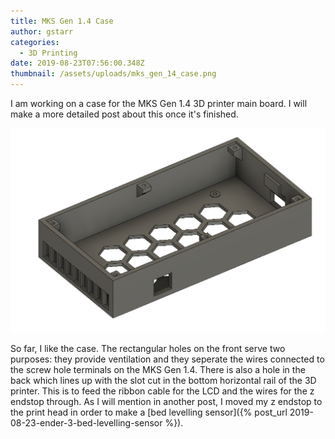 ```yaml
---
title: MKS Gen 1.4 Case
author: gstarr
categories:
  - 3D Printing
date: 2019-08-23T07:56:00.348Z
thumbnail: /assets/uploads/mks_gen_14_case.png
---
```

I am working on a case for the MKS Gen 1.4 3D printer main board. I will make a
more detailed post about this once it's finished. 

![Case in Fusion 360](/assets/uploads/mks_gen_14_case.png)

So far, I like the case. The rectangular holes on the front serve two purposes:
they provide ventilation and they seperate the wires connected to the screw hole
terminals on the MKS Gen 1.4. There is also a hole in the back which lines up
with the slot cut in the bottom horizontal rail of the 3D printer. This is to 
feed the ribbon cable for the LCD and the wires for the z endstop through. As I
will mention in another post, I moved my z endstop to the print head in order
to make a 
[bed levelling sensor]({% post_url 2019-08-23-ender-3-bed-levelling-sensor %}).

